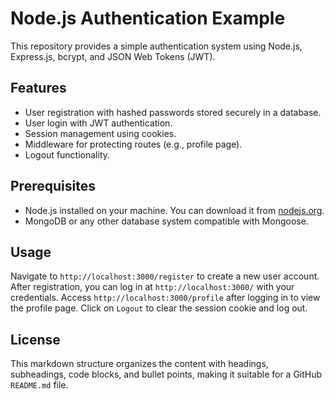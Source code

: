 # Node.js Authentication Example

This repository provides a simple authentication system using Node.js, Express.js, bcrypt, and JSON Web Tokens (JWT).

## Features

- User registration with hashed passwords stored securely in a database.
- User login with JWT authentication.
- Session management using cookies.
- Middleware for protecting routes (e.g., profile page).
- Logout functionality.

## Prerequisites

- Node.js installed on your machine. You can download it from [nodejs.org](https://nodejs.org/).
- MongoDB or any other database system compatible with Mongoose.

## Usage

Navigate to `http://localhost:3000/register` to create a new user account.
After registration, you can log in at `http://localhost:3000/` with your credentials.
Access `http://localhost:3000/profile` after logging in to view the profile page.
Click on `Logout` to clear the session cookie and log out.

## License

This markdown structure organizes the content with headings, subheadings, code blocks, and bullet points, making it suitable for a GitHub `README.md` file.
